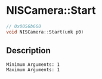 # NISCamera::Start
```c
// 0x0056b660
void NISCamera::Start(unk p0)
```
## Description
```
Minimum Arguments: 1
Maximum Arguments: 1
```

